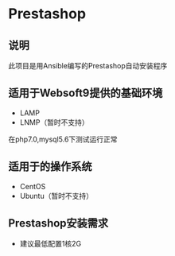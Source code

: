 # Prestashop

## 说明
此项目是用Ansible编写的Prestashop自动安装程序

## 适用于Websoft9提供的基础环境
* LAMP
* LNMP（暂时不支持）

在php7.0,mysql5.6下测试运行正常

## 适用于的操作系统
* CentOS
* Ubuntu（暂时不支持）

## Prestashop安装需求
* 建议最低配置1核2G
